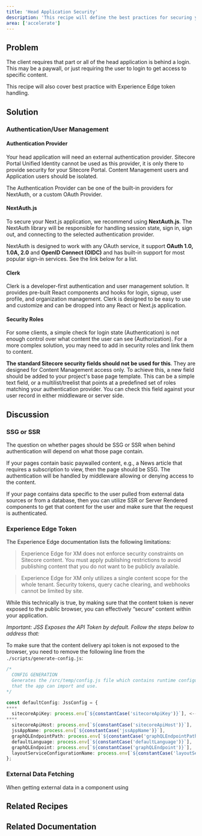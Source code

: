 ```yaml
---
title: 'Head Application Security'
description: 'This recipe will define the best practices for securing your Next.js head application.'
area: ['accelerate']
---
```


## Problem

The client requires that part or all of the head application is behind a login. This may be a paywall, or just requiring the user to login to get access to specific content.

This recipe will also cover best practice with Experience Edge token handling.

## Solution

### Authentication/User Management

#### Authentication Provider

Your head application will need an external authentication provider. Sitecore Portal Unified Identity cannot be used as this provider, it is only there to provide security for your Sitecore Portal. Content Management users and Application users should be isolated.

The Authentication Provider can be one of the built-in providers for NextAuth, or a custom OAuth Provider.

#### NextAuth.js

To secure your Next.js application, we recommend using **NextAuth.js**. The NextAuth library will be responsible for handling session state, sign in, sign out, and connecting to the selected authentication provider.

NextAuth is designed to work with any OAuth service, it support **OAuth 1.0, 1.0A, 2.0** and **OpenID Connect (OIDC)** and has built-in support for most popular sign-in services. See the link below for a list.

#### Clerk

Clerk is a developer-first authentication and user management solution. It provides pre-built React components and hooks for login, signup, user profile, and organization management. Clerk is designed to be easy to use and customize and can be dropped into any React or Next.js application.

#### Security Roles

For some clients, a simple check for login state (Authentication) is not enough control over what content the user can see (Authorization). For a more complex solution, you may need to add in security roles and link them to content.

**The standard Sitecore security fields should not be used for this**. They are designed for Content Management access only. To achieve this, a new field should be added to your project's base page template. This can be a simple text field, or a multilist/treelist that points at a predefined set of roles matching your authentication provider. You can check this field against your user record in either middleware or server side.

## Discussion

### SSG or SSR

The question on whether pages should be SSG or SSR when behind authentication will depend on what those page contain.

If your pages contain basic paywalled content, e.g., a News article that requires a subscription to view, then the page should be SSG. The authentication will be handled by middleware allowing or denying access to the content.

If your page contains data specific to the user pulled from external data sources or from a database, then you can utilize SSR or Server Rendered components to get that content for the user and make sure that the request is authenticated.

### Experience Edge Token

The Experience Edge documentation lists the following limitations:

> Experience Edge for XM does not enforce security constraints on Sitecore content. You must apply publishing restrictions to avoid publishing content that you do not want to be publicly available.

> Experience Edge for XM only utilizes a single content scope for the whole tenant. Security tokens, query cache clearing, and webhooks cannot be limited by site.

While this technically is true, by making sure that the content token is never exposed to the public browser, you can effectively “secure” content within your application.

_Important: JSS Exposes the API Token by default. Follow the steps below to address that:_

To make sure that the content delivery api token is not exposed to the browser, you need to remove the following line from the `./scripts/generate-config.js`:

```typescript
/*
  CONFIG GENERATION
  Generates the /src/temp/config.js file which contains runtime configuration
  that the app can import and use.
*/

const defaultConfig: JssConfig = {
****
  sitecoreApiKey: process.env[`${constantCase('sitecoreApiKey')}`], <---- REMOVE THIS LINE!!!!!
****
  sitecoreApiHost: process.env[`${constantCase('sitecoreApiHost')}`],
  jssAppName: process.env[`${constantCase('jssAppName')}`],
  graphQLEndpointPath: process.env[`${constantCase('graphQLEndpointPath')}`],
  defaultLanguage: process.env[`${constantCase('defaultLanguage')}`],
  graphQLEndpoint: process.env[`${constantCase('graphQLEndpoint')}`],
  layoutServiceConfigurationName: process.env[`${constantCase('layoutServiceConfigurationName')}`],
};
```

### External Data Fetching

When getting external data in a component using

## Related Recipes

<Row columns={2}>
  <Link title="Content Management" link="/learn/accelerate/xm-cloud/security/content-management-security" />
</Row>

## Related Documentation

<Row columns={2}>
  <Link title="NextAuth.js" link="https://next-auth.js.org" />
  <Link title="NextAuth Provider List" link="https://next-auth.js.org/providers/" />
  <Link title="Limitations and restrictions of Experience Edge" link="https://doc.sitecore.com/xmc/en/developers/xm-cloud/limitations-and-restrictions-of-experience-edge-for-xm.html" />
  <Link title="How to secure Experience Edge content delivery token" link="https://sitecore.stackexchange.com/questions/35671/how-can-i-secure-the-experience-edge-content-delivery-token-on-my-next-js-jss-ap" />
  <Link title="Authentication and User Management with Clerk" link="https://clerk.com/docs/quickstarts/nextjs" />
</Row>
